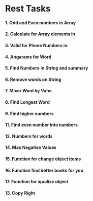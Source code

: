 # Rest Tasks

#### 1. Odd and Even numbers in Array [](arrayNumbers.js)

#### 2. Calculate for Array elements in [](calcForArray.js)

#### 3. Valid for Phone Numbers in [](phoneNumbers.js)

#### 4. Angarams for Word [](anagramForWord.js)

#### 5. Find Numbers In String and summary [](findNumbersSum.js)

#### 6. Remove words on String [](removeWords.js)

#### 7. Mixer Word by Vahe [](randomWords.js)

#### 8. Find Longest Word [](longestWord.js)

#### 9. Find higher numbers [](findHigherNumbers.js)

#### 11. Find even number into numbers [](intoEvenNumbers.js)

#### 12. Numbers for words [](numbersName.js)

#### 14. Max Negative Values [](negativeValueProduct.js)

#### 15. Function for change object items [](objectKeysValuesChanger.js)

#### 16. Function find better books for you [](listOfFollowingReaders.js)

#### 17. Function for iqualize object[](shallowCompare.js)

#### 13. Copy Right [](mixedArray.js)
